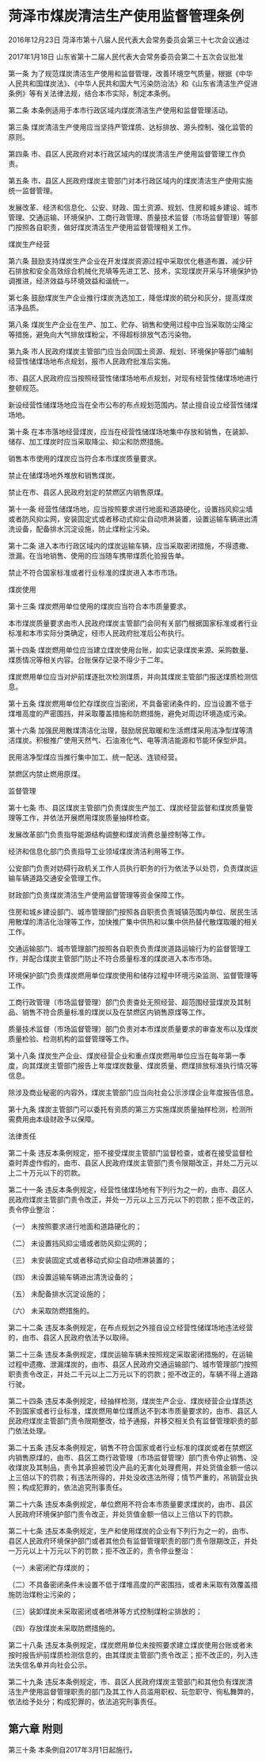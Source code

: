# 菏泽市煤炭清洁生产使用监督管理条例

2016年12月23日 菏泽市第十八届人民代表大会常务委员会第三十七次会议通过

2017年1月18日 山东省第十二届人民代表大会常务委员会第二十五次会议批准



第一条 为了规范煤炭清洁生产使用和监督管理，改善环境空气质量，根据《中华人民共和国煤炭法》、《中华人民共和国大气污染防治法》和《山东省清洁生产促进条例》等有关法律法规，结合本市实际，制定本条例。

第二条 本条例适用于本市行政区域内煤炭清洁生产使用和监督管理活动。

第三条 煤炭清洁生产使用应当坚持严管煤质、达标排放、源头控制、强化监管的原则。

第四条 市、县区人民政府对本行政区域内的煤炭清洁生产使用监督管理工作负责。

第五条 市、县区人民政府煤炭主管部门对本行政区域内的煤炭清洁生产使用实施统一监督管理。

发展改革、经济和信息化、公安、财政、国土资源、规划、住房和城乡建设、城市管理、交通运输、环境保护、工商行政管理、质量技术监督（市场监督管理）等部门按照各自职责，做好煤炭清洁生产使用监督管理相关工作。

煤炭生产经营

第六条 鼓励支持煤炭生产企业在开发煤炭资源过程中采取优化巷道布置、减少矸石排放和安全高效综合机械化充填等先进工艺、技术，实现煤炭开采与环境保护协调推进，经济效益与环境效益和谐统一。

第七条 鼓励煤炭生产企业推行煤炭洗选加工，降低煤炭的硫分和灰分，提高煤炭洁净品质。

第八条 煤炭生产企业在生产、加工、贮存、销售和使用过程中应当采取防尘降尘等措施，避免向大气排放煤粉尘，不得超标排放气态污染物。

第九条 市人民政府煤炭主管部门应当会同国土资源、规划、环境保护等部门编制经营性储煤场地布点规划，报市人民政府批准后实施。

市、县区人民政府应当按照经营性储煤场地布点规划，对现有经营性储煤场地进行整顿规范。

新设经营性储煤场地应当在全市公布的布点规划范围内。禁止擅自设立经营性储煤场地。

第十条 在本市落地经营煤炭，应当在经营性储煤场地集中存放和销售，在装卸、储存、加工煤炭时应当采取降尘、抑尘和防燃措施。

销售本市使用的煤炭应当符合本市煤炭质量要求。

禁止在储煤场地外堆放和销售煤炭。

禁止在市、县区人民政府划定的禁燃区内销售原煤。

第十一条 经营性储煤场地，应当按照要求进行地面和道路硬化，设置挡风抑尘墙或者防风抑尘网，安装固定式或者移动式抑尘自动喷淋装置，设置运输车辆进出清洗设备，配备排水沉淀设施，防止煤粉尘污染。

第十二条 进入本市行政区域内的煤炭运输车辆，应当采取密闭措施，不得遗撒、泄漏。在当地销售、使用的应当随车携带煤质化验报告单。

禁止不符合国家标准或者行业标准的煤炭进入本市市场。

煤炭使用

第十三条 煤炭燃用单位使用的煤炭应当符合本市质量要求。

本市煤炭质量要求由市人民政府煤炭主管部门会同有关部门根据国家标准或者行业标准和本市实际分类确定，经市人民政府批准后公布执行。

第十四条 煤炭燃用单位应当建立煤炭使用台账，如实记录煤炭来源、采购数量、煤质情况等相关内容。台账保存记录不得少于二年。

煤炭燃用单位应当对炉前煤逐批次检测煤质，并向其煤炭主管部门报送煤质检测信息。

第十五条 煤炭燃用单位贮存煤炭应当密闭，不具备密闭条件的，应当设置不低于煤堆高度的严密围挡，并采取覆盖措施和防燃措施，避免对周边环境造成污染。

第十六条 加强民用散煤清洁化治理，鼓励居民取暖和生活燃煤采用洁净型煤等清洁煤炭。积极推广使用天然气、石油液化气、电等清洁能源和节能环保型炉具。

民用洁净型煤应当推行集中加工、统一配送、连锁经营。

禁燃区内禁止燃用原煤。

监督管理

第十七条 市、县区煤炭主管部门负责煤炭生产加工、煤炭经营监督和煤炭质量管理等工作，并依法开展燃用煤炭质量抽样检查。

发展改革部门负责指导能源结构调整和煤炭消费总量控制等工作。

经济和信息化部门负责指导工业领域煤炭清洁利用等工作。

公安部门负责对妨碍行政机关工作人员执行职务的行为依法予以处罚，负责煤炭运输车辆道路交通安全管理工作。

财政部门负责煤炭清洁生产使用监督管理等资金保障工作。

住房和城乡建设部门、城市管理部门按照各自职责负责城镇范围内单位、居民生活用散煤的清洁化治理等工作，加快推广集中供热和以集中供热替代散煤取暖的相关工作。

交通运输部门、城市管理部门按照各自职责负责煤炭道路运输行为的监督管理工作，并配合煤炭主管部门防止不符合质量标准的煤炭进入本市市场。

环境保护部门负责煤炭燃用单位煤炭使用和储存过程中环境污染监测、监督管理等工作。

工商行政管理（市场监督管理）部门负责查处无照经营、超范围经营煤炭及其制品、销售不符合质量标准的煤炭以及在禁燃区内销售原煤等工作。

质量技术监督（市场监督管理）部门负责对本市煤炭质量要求的审查发布以及煤炭质量检验、检测机构的监督管理等工作。

第十八条 煤炭生产企业、煤炭经营企业和重点煤炭燃用单位应当在每年第一季度，向其煤炭主管部门报告上年度煤炭数量、煤炭质量、燃煤排放标准执行情况等信息。

除涉及商业秘密的内容外，煤炭主管部门应当向社会公示涉煤企业年度报告信息。

第十九条 煤炭主管部门可以委托有资质的第三方实施煤炭质量抽样检测，检测所需费用由本级财政予以保障。

法律责任

第二十条 违反本条例规定，拒不接受煤炭主管部门监督检查，或者在接受监督检查时弄虚作假的，由市、县区人民政府煤炭主管部门责令限期改正，并处二万元以上二十万元以下的罚款。

第二十一条 违反本条例规定，经营性储煤场地有下列行为之一的，由市、县区人民政府煤炭主管部门责令改正，并处一万元以上三万元以下的罚款；拒不改正的，责令停业整治：

（一） 未按照要求进行地面和道路硬化的；

（二） 未设置挡风抑尘墙或者防风抑尘网的；

（三） 未安装固定式或者移动式抑尘自动喷淋装置的；

（四） 未设置运输车辆进出清洗设备的；

（五） 未配备排水沉淀设施的；

（六） 未采取防燃措施的。

第二十二条 违反本条例规定，在布点规划之外擅自设立经营性储煤场地违法经营的，由市、县区人民政府依法予以取缔。

第二十三条 违反本条例规定，煤炭运输车辆未按照规定采取密闭措施的，在运输过程中遗撒、泄漏煤炭的，由市、县区人民政府交通运输部门、城市管理部门按照职责责令改正，并处二千元以上二万元以下的罚款；拒不改正的，车辆不得上道路行驶。

第二十四条 违反本条例规定，经抽样检测，煤炭生产企业、煤炭经营企业煤质达不到国家或者行业标准，煤炭燃用单位煤质达不到本市质量要求的，由市、县区人民政府煤炭主管部门责令限期整改，给予通报，并移交相关负有监督管理职责的部门依法处理。

第二十五条 违反本条例规定，销售不符合国家或者行业标准的煤炭或者在禁燃区内销售原煤的，由市、县区工商行政管理（市场监督管理）部门责令停止销售、没收煤炭及其制品，责令其承担被罚没产品的无害化处理费用，并处货值金额一倍以上三倍以下的罚款；有违法所得的，并处没收违法所得；情节严重的，吊销营业执照；构成犯罪的，依法追究刑事责任。

第二十六条 违反本条例规定，单位燃用不符合本市质量要求煤炭的，由市、县区人民政府环境保护部门责令改正，并处货值金额一倍以上三倍以下的罚款。

第二十七条 违反本条例规定，生产和使用煤炭的企业有下列行为之一的，由市、县区人民政府环境保护部门或者其他负有监督管理职责的部门责令限期改正，并处一万元以上十万元以下的罚款；拒不改正的，责令停业整治：

（一）未密闭贮存煤炭的；

（二）不具备密闭条件未设置不低于煤堆高度的严密围挡，或者未采取有效覆盖措施防治煤粉尘污染的；

（三）装卸煤炭未采取密闭或者喷淋等方式控制煤粉尘排放的；

（四）存放煤炭未采取防燃措施的。

第二十八条 违反本条例规定，煤炭燃用单位未按照要求建立煤炭使用台账或者未按时报告炉前煤质检测信息的，由其煤炭主管部门责令改正；拒不改正的，列入违法失信名单并向社会公示。

第二十九条 违反本条例规定，市、县区人民政府煤炭主管部门和其他负有煤炭清洁生产使用监督管理职责的部门及其工作人员滥用职权、玩忽职守、徇私舞弊的，依法给予处分；构成犯罪的，依法追究刑事责任。

## 第六章  附则

第三十条 本条例自2017年3月1日起施行。